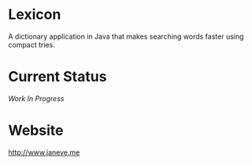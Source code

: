 Lexicon
=======

A dictionary application in Java that makes searching words faster using compact tries.

Current Status
=======

*Work In Progress*

Website
=======

http://www.janeve.me